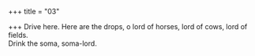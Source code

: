 +++
title = "03"

+++
Drive here. Here are the drops, o lord of horses, lord of cows, lord of  fields.  
Drink the soma, soma-lord.  